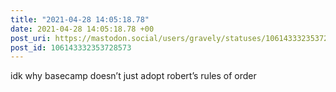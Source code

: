 ```yaml
---
title: "2021-04-28 14:05:18.78"
date: 2021-04-28 14:05:18.78 +00
post_uri: https://mastodon.social/users/gravely/statuses/106143332353728573
post_id: 106143332353728573
---
```

idk why basecamp doesn’t just adopt robert’s rules of order


